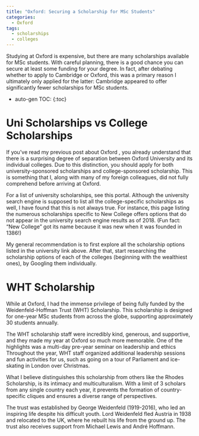 ```yaml
---
title: "Oxford: Securing a Scholarship for MSc Students"
categories:
  - Oxford
tags:
  - scholarships
  - colleges
---
```


Studying at Oxford is expensive, but there are many scholarships available for MSc students. With careful planning, there is a good chance you can secure at least some funding for your degree. In fact, after debating whether to apply to Cambridge or Oxford, this was a primary reason I ultimately only applied for the latter: Cambridge appeared to offer significantly fewer scholarships for MSc students.

* auto-gen TOC:
{:toc}

# Uni Scholarships vs College Scholarships

If you've read my previous post about Oxford , you already understand that there is a surprising degree of separation between Oxford University and its individual colleges. Due to this distinction, you should apply for both university-sponsored scholarships and college-sponsored scholarship. This is something that I, along with many of my foreign colleagues, did not fully comprehend before arriving at Oxford.

For a list of university scholarships, see this portal. Although the university search engine is supposed to list all the college-specific scholarships as well, I have found that this is not always true. For instance, this page listing the numerous scholarships specific to New College offers options that do not appear in the university search engine results as of 2018. (Fun fact: “New College” got its name because it was new when it was founded in 1386!)

My general recommendation is to first explore all the scholarship options listed in the university link above. After that, start researching the scholarship options of each of the colleges (beginning with the wealthiest ones), by Googling them individually.

# WHT Scholarship

While at Oxford, I had the immense privilege of being fully funded by the Weidenfeld-Hoffman Trust (WHT) Scholarship. This scholarship is designed for one-year MSc students from across the globe, supporting approximately 30 students annually.

The WHT scholarship staff were incredibly kind, generous, and supportive, and they made my year at Oxford so much more memorable. One of the highlights was a multi-day pre-year seminar on leadership and ethics Throughout the year, WHT staff organized additional leadership sessions and fun activities for us, such as going on a tour of Parliament and ice-skating in London over Christmas.

What I believe distinguishes this scholarship from others like the Rhodes Scholarship, is its intimacy and multiculturalism. With a limit of 3 scholars from any single country each year, it prevents the formation of country-specific cliques and ensures a diverse range of perspectives.  

The trust was established by George Weidenfeld (1919-2016), who led an inspiring life despite his difficult youth. Lord Weidenfeld fled Austria in 1938 and relocated to the UK, where he rebuilt his life from the ground up. The trust also receives support from Michael Lewis and André Hoffmann.